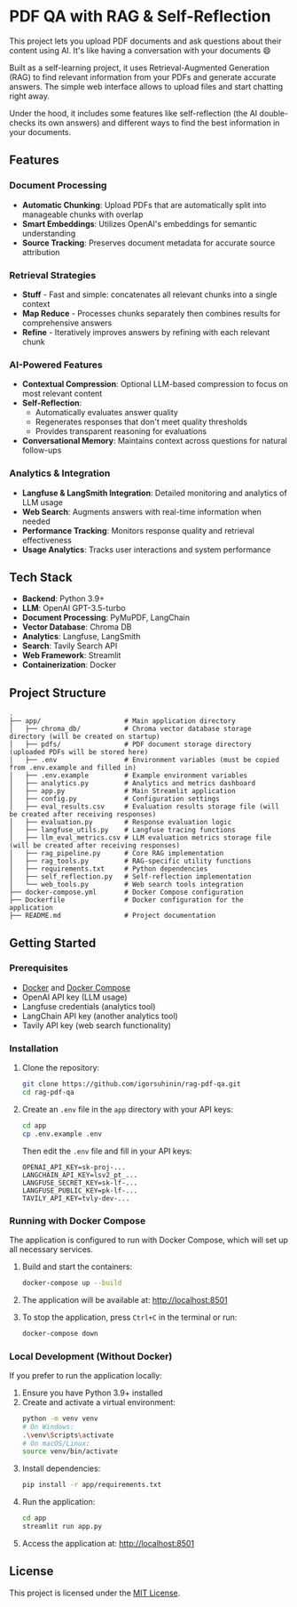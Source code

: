 # PDF QA with RAG & Self-Reflection

This project lets you upload PDF documents and ask questions about their content using AI. It's like having a conversation with your documents 😄

Built as a self-learning project, it uses Retrieval-Augmented Generation (RAG) to find relevant information from your PDFs and generate accurate answers. The simple web interface allows to upload files and start chatting right away.

Under the hood, it includes some features like self-reflection (the AI double-checks its own answers) and different ways to find the best information in your documents.

## Features

### Document Processing

- **Automatic Chunking**: Upload PDFs that are automatically split into manageable chunks with overlap
- **Smart Embeddings**: Utilizes OpenAI's embeddings for semantic understanding
- **Source Tracking**: Preserves document metadata for accurate source attribution

### Retrieval Strategies

- **Stuff** - Fast and simple: concatenates all relevant chunks into a single context
- **Map Reduce** - Processes chunks separately then combines results for comprehensive answers
- **Refine** - Iteratively improves answers by refining with each relevant chunk

### AI-Powered Features

- **Contextual Compression**: Optional LLM-based compression to focus on most relevant content
- **Self-Reflection**: 
  - Automatically evaluates answer quality
  - Regenerates responses that don't meet quality thresholds
  - Provides transparent reasoning for evaluations
- **Conversational Memory**: Maintains context across questions for natural follow-ups

### Analytics & Integration

- **Langfuse & LangSmith Integration**: Detailed monitoring and analytics of LLM usage
- **Web Search**: Augments answers with real-time information when needed
- **Performance Tracking**: Monitors response quality and retrieval effectiveness
- **Usage Analytics**: Tracks user interactions and system performance

## Tech Stack

- **Backend**: Python 3.9+
- **LLM**: OpenAI GPT-3.5-turbo
- **Document Processing**: PyMuPDF, LangChain
- **Vector Database**: Chroma DB
- **Analytics**: Langfuse, LangSmith
- **Search**: Tavily Search API
- **Web Framework**: Streamlit
- **Containerization**: Docker

## Project Structure

```
.
├── app/                     # Main application directory
│   ├── chroma_db/           # Chroma vector database storage directory (will be created on startup)
│   ├── pdfs/                # PDF document storage directory (uploaded PDFs will be stored here)
│   ├── .env                 # Environment variables (must be copied from .env.example and filled in)
│   ├── .env.example         # Example environment variables
│   ├── analytics.py         # Analytics and metrics dashboard
│   ├── app.py               # Main Streamlit application
│   ├── config.py            # Configuration settings
│   ├── eval_results.csv     # Evaluation results storage file (will be created after receiving responses)
│   ├── evaluation.py        # Response evaluation logic
│   ├── langfuse_utils.py    # Langfuse tracing functions
│   ├── llm_eval_metrics.csv # LLM evaluation metrics storage file (will be created after receiving responses)
│   ├── rag_pipeline.py      # Core RAG implementation
│   ├── rag_tools.py         # RAG-specific utility functions
│   ├── requirements.txt     # Python dependencies
│   ├── self_reflection.py   # Self-reflection implementation
│   └── web_tools.py         # Web search tools integration
├── docker-compose.yml       # Docker Compose configuration
├── Dockerfile               # Docker configuration for the application
├── README.md                # Project documentation
```

## Getting Started

### Prerequisites

- [Docker](https://docs.docker.com/get-docker/) and [Docker Compose](https://docs.docker.com/compose/install/)
- OpenAI API key (LLM usage)
- Langfuse credentials (analytics tool)
- LangChain API key (another analytics tool)
- Tavily API key (web search functionality)

### Installation

1. Clone the repository:
   ```bash
   git clone https://github.com/igorsuhinin/rag-pdf-qa.git
   cd rag-pdf-qa
   ```

2. Create an `.env` file in the `app` directory with your API keys:
   ```bash
   cd app
   cp .env.example .env
   ```
   Then edit the `.env` file and fill in your API keys:
   ```
   OPENAI_API_KEY=sk-proj-...
   LANGCHAIN_API_KEY=lsv2_pt_...
   LANGFUSE_SECRET_KEY=sk-lf-...
   LANGFUSE_PUBLIC_KEY=pk-lf-...
   TAVILY_API_KEY=tvly-dev-...
   ```

### Running with Docker Compose

The application is configured to run with Docker Compose, which will set up all necessary services.

1. Build and start the containers:
   ```bash
   docker-compose up --build
   ```

2. The application will be available at: [http://localhost:8501](http://localhost:8501)

3. To stop the application, press `Ctrl+C` in the terminal or run:
   ```bash
   docker-compose down
   ```

### Local Development (Without Docker)

If you prefer to run the application locally:

1. Ensure you have Python 3.9+ installed
2. Create and activate a virtual environment:
   ```bash
   python -m venv venv
   # On Windows:
   .\venv\Scripts\activate
   # On macOS/Linux:
   source venv/bin/activate
   ```
3. Install dependencies:
   ```bash
   pip install -r app/requirements.txt
   ```
4. Run the application:
   ```bash
   cd app
   streamlit run app.py
   ```
5. Access the application at: [http://localhost:8501](http://localhost:8501)

## License

This project is licensed under the [MIT License](LICENSE).
